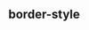 ## border-style


<!-- CSSJSON.border-style.description -->

<!-- CSSJSON.border-style.syntax -->

<!-- CSSJSON.border-style.values -->

<!-- CSSJSON.border-style.compatibility -->

<!-- CSSJSON.border-style.reference -->